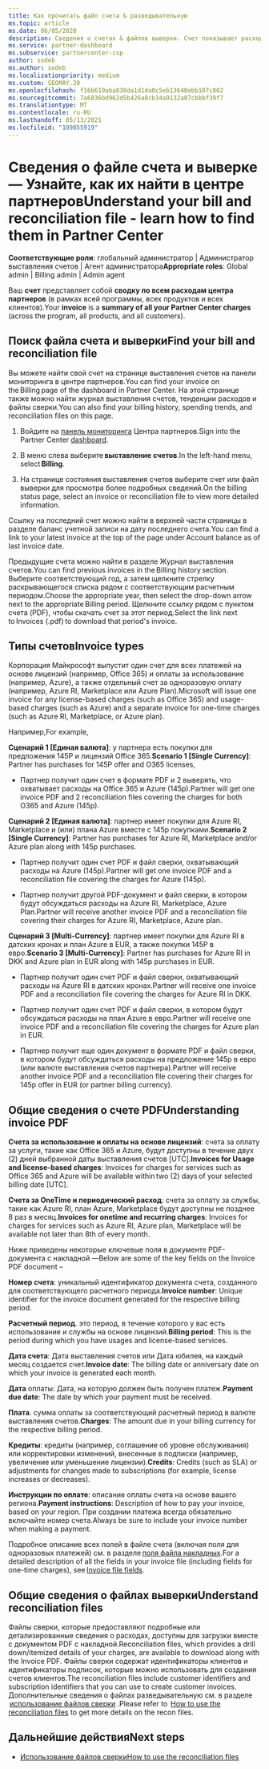 ```yaml
---
title: Как прочитать файл счета & разведывательную
ms.topic: article
ms.date: 06/05/2020
description: Сведения о счетах & файлов выверки. Счет показывает расходы центра партнеров по программе, продуктам и клиентам за этот ежемесячный период.
ms.service: partner-dashboard
ms.subservice: partnercenter-csp
author: sodeb
ms.author: sodeb
ms.localizationpriority: medium
ms.custom: SEOMAY.20
ms.openlocfilehash: f16b619aba838da1d1da0c5eb13648ebb107c802
ms.sourcegitcommit: 7a6836bd962d5b426a8cb34a9132a87cbbbf39f7
ms.translationtype: MT
ms.contentlocale: ru-RU
ms.lasthandoff: 05/13/2021
ms.locfileid: "109855919"
---
```

# <a name="understand-your-bill-and-reconciliation-file---learn-how-to-find-them-in-partner-center"></a><span data-ttu-id="91e04-104">Сведения о файле счета и выверке — Узнайте, как их найти в центре партнеров</span><span class="sxs-lookup"><span data-stu-id="91e04-104">Understand your bill and reconciliation file - learn how to find them in Partner Center</span></span>


<span data-ttu-id="91e04-105">**Соответствующие роли**: глобальный администратор | Администратор выставления счетов | Агент администратора</span><span class="sxs-lookup"><span data-stu-id="91e04-105">**Appropriate roles**: Global admin | Billing admin | Admin agent</span></span>


<span data-ttu-id="91e04-106">Ваш **счет** представляет собой **сводку по всем расходам центра партнеров** (в рамках всей программы, всех продуктов и всех клиентов).</span><span class="sxs-lookup"><span data-stu-id="91e04-106">Your **invoice** is a **summary of all your Partner Center charges** (across the program, all products, and all customers).</span></span> 

## <a name="find-your-bill-and-reconciliation-file"></a><span data-ttu-id="91e04-107">Поиск файла счета и выверки</span><span class="sxs-lookup"><span data-stu-id="91e04-107">Find your bill and reconciliation file</span></span> 

<span data-ttu-id="91e04-108">Вы можете найти свой счет на странице выставления счетов на панели мониторинга в центре партнеров.</span><span class="sxs-lookup"><span data-stu-id="91e04-108">You can find your invoice on the Billing page of the dashboard in Partner Center.</span></span> <span data-ttu-id="91e04-109">На этой странице также можно найти журнал выставления счетов, тенденции расходов и файлы сверки.</span><span class="sxs-lookup"><span data-stu-id="91e04-109">You can also find your billing history, spending trends, and reconciliation files on this page.</span></span> 

1. <span data-ttu-id="91e04-110">Войдите на [панель мониторинга](https://partner.microsoft.com/dashboard/home) Центра партнеров.</span><span class="sxs-lookup"><span data-stu-id="91e04-110">Sign into the Partner Center [dashboard](https://partner.microsoft.com/dashboard/home).</span></span> 

2. <span data-ttu-id="91e04-111">В меню слева выберите **выставление счетов**.</span><span class="sxs-lookup"><span data-stu-id="91e04-111">In the left-hand menu, select **Billing**.</span></span> 

3. <span data-ttu-id="91e04-112">На странице состояния выставления счетов выберите счет или файл выверки для просмотра более подробных сведений.</span><span class="sxs-lookup"><span data-stu-id="91e04-112">On the billing status page, select an invoice or reconciliation file to view more detailed information.</span></span> 

<span data-ttu-id="91e04-113">Ссылку на последний счет можно найти в верхней части страницы в разделе баланс учетной записи на дату последнего счета.</span><span class="sxs-lookup"><span data-stu-id="91e04-113">You can find a link to your latest invoice at the top of the page under Account balance as of last invoice date.</span></span> 

<span data-ttu-id="91e04-114">Предыдущие счета можно найти в разделе Журнал выставления счетов.</span><span class="sxs-lookup"><span data-stu-id="91e04-114">You can find previous invoices in the Billing history section.</span></span> <span data-ttu-id="91e04-115">Выберите соответствующий год, а затем щелкните стрелку раскрывающегося списка рядом с соответствующим расчетным периодом.</span><span class="sxs-lookup"><span data-stu-id="91e04-115">Choose the appropriate year, then select the drop-down arrow next to the appropriate Billing period.</span></span> <span data-ttu-id="91e04-116">Щелкните ссылку рядом с пунктом счета (PDF), чтобы скачать счет за этот период.</span><span class="sxs-lookup"><span data-stu-id="91e04-116">Select the link next to Invoices (.pdf) to download that period's invoice.</span></span> 

## <a name="invoice-types"></a><span data-ttu-id="91e04-117">Типы счетов</span><span class="sxs-lookup"><span data-stu-id="91e04-117">Invoice types</span></span>

<span data-ttu-id="91e04-118">Корпорация Майкрософт выпустит один счет для всех платежей на основе лицензий (например, Office 365) и оплаты за использование (например, Azure), а также отдельный счет за одноразовую оплату (например, Azure RI, Marketplace или Azure Plan).</span><span class="sxs-lookup"><span data-stu-id="91e04-118">Microsoft will issue one invoice for any license-based charges (such as Office 365) and usage-based charges (such as Azure) and a separate invoice for one-time charges (such as Azure RI, Marketplace, or Azure plan).</span></span>

<span data-ttu-id="91e04-119">Например,</span><span class="sxs-lookup"><span data-stu-id="91e04-119">For example,</span></span>  

<span data-ttu-id="91e04-120">**Сценарий 1 [Единая валюта]**: у партнера есть покупки для предложения 145P и лицензий Office 365.</span><span class="sxs-lookup"><span data-stu-id="91e04-120">**Scenario 1 [Single Currency]**: Partner has purchases for 145P offer and O365 licenses,</span></span>  

- <span data-ttu-id="91e04-121">Партнер получит один счет в формате PDF и 2 выверять, что охватывает расходы на Office 365 и Azure (145p).</span><span class="sxs-lookup"><span data-stu-id="91e04-121">Partner will get one invoice PDF and 2 reconciliation files covering the charges for both O365 and Azure (145p).</span></span>  

<span data-ttu-id="91e04-122">**Сценарий 2 [Единая валюта]**: партнер имеет покупки для Azure RI, Marketplace и (или) плана Azure вместе с 145p покупками.</span><span class="sxs-lookup"><span data-stu-id="91e04-122">**Scenario 2 [Single Currency]**: Partner has purchases for Azure RI, Marketplace and/or Azure plan along with 145p purchases.</span></span>

- <span data-ttu-id="91e04-123">Партнер получит один счет PDF и файл сверки, охватывающий расходы на Azure (145p).</span><span class="sxs-lookup"><span data-stu-id="91e04-123">Partner will get one invoice PDF and a reconciliation file covering the charges for Azure (145p).</span></span> 

- <span data-ttu-id="91e04-124">Партнер получит другой PDF-документ и файл сверки, в котором будут обсуждаться расходы на Azure RI, Marketplace, Azure Plan.</span><span class="sxs-lookup"><span data-stu-id="91e04-124">Partner will receive another invoice PDF and a reconciliation file covering their charges for Azure RI, Marketplace, Azure plan.</span></span> 

<span data-ttu-id="91e04-125">**Сценарий 3 [Multi-Currency]**: партнер имеет покупки для Azure RI в датских кронах и план Azure в EUR, а также покупки 145P в евро.</span><span class="sxs-lookup"><span data-stu-id="91e04-125">**Scenario 3 [Multi-Currency]**: Partner has purchases for Azure RI in DKK and Azure plan in EUR along with 145p purchases in EUR.</span></span>

- <span data-ttu-id="91e04-126">Партнер получит один счет PDF и файл сверки, охватывающий расходы на Azure RI в датских кронах.</span><span class="sxs-lookup"><span data-stu-id="91e04-126">Partner will receive one invoice PDF and a reconciliation file covering the charges for Azure RI in DKK.</span></span> 

- <span data-ttu-id="91e04-127">Партнер получит один счет PDF и файл сверки, в котором будут обсуждаться расходы на план Azure в евро.</span><span class="sxs-lookup"><span data-stu-id="91e04-127">Partner will receive one invoice PDF and a reconciliation file covering the charges for Azure plan in EUR.</span></span> 

- <span data-ttu-id="91e04-128">Партнер получит еще один документ в формате PDF и файл сверки, в котором будут обсуждаться расходы на предложение 145p в евро (или валюте выставления счетов партнера).</span><span class="sxs-lookup"><span data-stu-id="91e04-128">Partner will receive another invoice PDF and a reconciliation file covering their charges for 145p offer in EUR (or partner billing currency).</span></span> 


## <a name="understanding-invoice-pdf"></a><span data-ttu-id="91e04-129">Общие сведения о счете PDF</span><span class="sxs-lookup"><span data-stu-id="91e04-129">Understanding invoice PDF</span></span> 

<span data-ttu-id="91e04-130">**Счета за использование и оплаты на основе лицензий**: счета за оплату за услуги, такие как Office 365 и Azure, будут доступны в течение двух (2) дней выбранной даты выставления счетов [UTC].</span><span class="sxs-lookup"><span data-stu-id="91e04-130">**Invoices for Usage and license-based charges**: Invoices for charges for services such as Office 365 and Azure will be available within two (2) days of your selected billing date [UTC].</span></span>  

<span data-ttu-id="91e04-131">**Счета за OneTime и периодический расход**: счета за оплату за службы, такие как Azure RI, план Azure, Marketplace будут доступны не позднее 8 раз в месяц.</span><span class="sxs-lookup"><span data-stu-id="91e04-131">**Invoices for onetime and recurring charges**: Invoices for charges for services such as Azure RI, Azure plan, Marketplace will be available not later than 8th of every month.</span></span>  

<span data-ttu-id="91e04-132">Ниже приведены некоторые ключевые поля в документе PDF-документа с накладной —</span><span class="sxs-lookup"><span data-stu-id="91e04-132">Below are some of the key fields on the Invoice PDF document –</span></span>

<span data-ttu-id="91e04-133">**Номер счета**: уникальный идентификатор документа счета, созданного для соответствующего расчетного периода.</span><span class="sxs-lookup"><span data-stu-id="91e04-133">**Invoice number**: Unique identifier for the invoice document generated for the respective billing period.</span></span> 

<span data-ttu-id="91e04-134">**Расчетный период**. это период, в течение которого у вас есть использование и службы на основе лицензий.</span><span class="sxs-lookup"><span data-stu-id="91e04-134">**Billing period**: This is the period during which you have usages and license-based services.</span></span> 

<span data-ttu-id="91e04-135">**Дата счета**: Дата выставления счетов или Дата юбилея, на каждый месяц создается счет.</span><span class="sxs-lookup"><span data-stu-id="91e04-135">**Invoice date**: The billing date or anniversary date on which your invoice is generated each month.</span></span> 

<span data-ttu-id="91e04-136">**Дата** оплаты: Дата, на которую должен быть получен платеж.</span><span class="sxs-lookup"><span data-stu-id="91e04-136">**Payment due date**: The date by which your payment must be received.</span></span> 

<span data-ttu-id="91e04-137">**Плата**. сумма оплаты за соответствующий расчетный период в валюте выставления счетов.</span><span class="sxs-lookup"><span data-stu-id="91e04-137">**Charges**: The amount due in your billing currency for the respective billing period.</span></span> 

<span data-ttu-id="91e04-138">**Кредиты**: кредиты (например, соглашение об уровне обслуживания) или корректировки изменений, внесенные в подписки (например, увеличение или уменьшение лицензии).</span><span class="sxs-lookup"><span data-stu-id="91e04-138">**Credits**: Credits (such as SLA) or adjustments for changes made to subscriptions (for example, license increases or decreases).</span></span> 

<span data-ttu-id="91e04-139">**Инструкции по оплате**: описание оплаты счета на основе вашего региона.</span><span class="sxs-lookup"><span data-stu-id="91e04-139">**Payment instructions**: Description of how to pay your invoice, based on your region.</span></span> <span data-ttu-id="91e04-140">При создании платежа всегда обязательно включайте номер счета.</span><span class="sxs-lookup"><span data-stu-id="91e04-140">Always be sure to include your invoice number when making a payment.</span></span> 

<span data-ttu-id="91e04-141">Подробное описание всех полей в файле счета (включая поля для одноразовых платежей) см. в разделе [поля файла накладных](invoice-file.md).</span><span class="sxs-lookup"><span data-stu-id="91e04-141">For a detailed description of all the fields in your invoice file (including fields for one-time charges), see [Invoice file fields](invoice-file.md).</span></span> 

## <a name="understand-reconciliation-files"></a><span data-ttu-id="91e04-142">Общие сведения о файлах выверки</span><span class="sxs-lookup"><span data-stu-id="91e04-142">Understand reconciliation files</span></span>

 <span data-ttu-id="91e04-143">Файлы сверки, которые предоставляют подробные или детализированные сведения о расходах, доступны для загрузки вместе с документом PDF с накладной.</span><span class="sxs-lookup"><span data-stu-id="91e04-143">Reconciliation files, which provides a drill down/itemized details of your charges, are available to download along with the Invoice PDF.</span></span> <span data-ttu-id="91e04-144">Файлы сверки содержат идентификаторы клиентов и идентификаторы подписок, которые можно использовать для создания счетов клиентов.</span><span class="sxs-lookup"><span data-stu-id="91e04-144">The reconciliation files include customer identifiers and subscription identifiers that you can use to create customer invoices.</span></span> <span data-ttu-id="91e04-145">Дополнительные сведения о файлах разведывательную см. в разделе  [использование файлов сверки](use-the-reconciliation-files.md) .</span><span class="sxs-lookup"><span data-stu-id="91e04-145">Please refer to  [How to use the reconciliation files](use-the-reconciliation-files.md) to get more details on the recon files.</span></span> 

## <a name="next-steps"></a><span data-ttu-id="91e04-146">Дальнейшие действия</span><span class="sxs-lookup"><span data-stu-id="91e04-146">Next steps</span></span>

- [<span data-ttu-id="91e04-147">Использование файлов сверки</span><span class="sxs-lookup"><span data-stu-id="91e04-147">How to use the reconciliation files</span></span>](use-the-reconciliation-files.md)